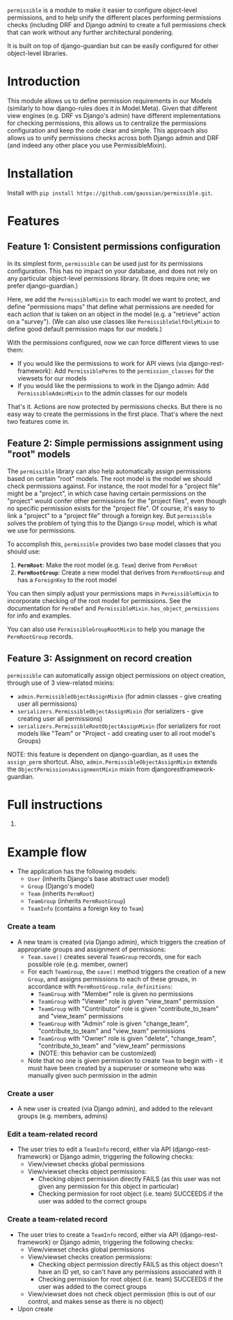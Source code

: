 `permissible` is a module to make it easier to configure object-level permissions,
and to help unify the different places performing permissions checks (including DRF
and Django admin) to create a full permissions check that can work without any
further architectural pondering.

It is built on top of django-guardian but can be easily configured for other
object-level libraries.


# Introduction

This module allows us to define permission requirements in our Models
(similarly to how django-rules does it in Model.Meta). Given that different
view engines (e.g. DRF vs Django's admin) have different implementations for
checking permissions, this allows us to centralize the permissions
configuration and keep the code clear and simple. This approach also allows
us to unify permissions checks across both Django admin and DRF (and indeed
any other place you use PermissibleMixin).

# Installation

Install with `pip install https://github.com/gaussian/permissible.git`.


# Features

## Feature 1: Consistent permissions configuration

In its simplest form, `permissible` can be used just for its permissions
configuration. This has no impact on your database, and does not rely on any
particular object-level permissions library. (It does require one; we prefer
django-guardian.)

Here, we add the `PermissibleMixin` to each model we want to protect, and
define "permissions maps" that define what permissions are needed for each action
that is taken on an object in the model (e.g. a "retrieve" action on a "survey").
(We can also use classes like `PermissibleSelfOnlyMixin` to define good default
permission maps for our models.)

With the permissions configured, now we can force different views to use them:
- If you would like the permissions to work for API views (via
django-rest-framework): Add `PermissiblePerms` to the `permission_classes` for
the viewsets for our models
- If you would like the permissions to work in the Django admin: Add
`PermissibleAdminMixin` to the admin classes for our models

That's it. Actions are now protected by permissions checks. But there is no easy
way to create the permissions in the first place. That's where the next two
features come in.


## Feature 2: Simple permissions assignment using "root" models

The `permissible` library can also help automatically assign permissions based on
certain "root" models. The root model is the model we should check permissions
against. For instance, the root model for a "project file" might be a "project",
in which case having certain permissions on the "project" would confer other
permissions for the "project files", even though no specific permission exists
for the "project file".
Of course, it's easy to link a "project" to a "project file" through a foreign key.
But `permissible` solves the problem of tying this to the Django `Group` model,
which is what we use for permissions.

To accomplish this, `permissible` provides two base model classes that you should use:
1. **`PermRoot`**: Make the root model (e.g. `Team`) derive from `PermRoot`
2. **`PermRootGroup`**: Create a new model that derives from `PermRootGroup`
and has a `ForeignKey` to the root model

You can then simply adjust your permissions maps in `PermissibleMixin` to
incorporate checking of the root model for permissions. See the documentation for
`PermDef` and `PermissibleMixin.has_object_permissions` for info and examples.

You can also use `PermissibleGroupRootMixin` to help you manage the
`PermRootGroup` records.


## Feature 3: Assignment on record creation

`permissible` can automatically assign object permissions on object creation,
through use of 3 view-related mixins:
- `admin.PermissibleObjectAssignMixin` (for admin classes - give creating user all
permissions)
- `serializers.PermissibleObjectAssignMixin` (for serializers - give creating user
all permissions)
- `serializers.PermissibleRootObjectAssignMixin` (for serializers for root models
like "Team" or "Project - add creating user to all root model's Groups)

NOTE: this feature is dependent on django-guardian, as it uses the `assign_perm`
shortcut. Also, `admin.PermissibleObjectAssignMixin` extends the
`ObjectPermissionsAssignmentMixin` mixin from djangorestframework-guardian.


# Full instructions

1. 


# Example flow

- The application has the following models:
    - `User` (inherits Django's base abstract user model)
    - `Group` (Django's model)
    - `Team` (inherits `PermRoot`)
    - `TeamGroup` (inherits `PermRootGroup`)
    - `TeamInfo` (contains a foreign key to `Team`)
   
### Create a team
 - A new team is created (via Django admin), which triggers the creation of appropriate
 groups and assignment of permissions:
    - `Team.save()` creates several `TeamGroup` records, one for each possible role
    (e.g. member, owner)
    - For each `TeamGroup`, the `save()` method triggers the creation of a new `Group`,
    and assigns permissions to each of these groups, in accordance with
    `PermRootGroup.role_definitions`:
        - `TeamGroup` with "Member" role is given no permissions
        - `TeamGroup` with "Viewer" role is given "view_team" permission
        - `TeamGroup` with "Contributor" role is given "contribute_to_team" and "view_team"
        permissions
        - `TeamGroup` with "Admin" role is given "change_team", "contribute_to_team" and
        "view_team" permissions
        - `TeamGroup` with "Owner" role is given "delete", "change_team", "contribute_to_team"
        and "view_team" permissions
        - (NOTE: this behavior can be customized)
    - Note that no one is given permission to create `Team` to begin with - it must have
    been created by a superuser or someone who was manually given such permission in the admin

### Create a user
- A new user is created (via Django admin), and added to the relevant groups (e.g. members, admins)

### Edit a team-related record
- The user tries to edit a `TeamInfo` record, either via API (django-rest-framework) or Django
 admin, triggering the following checks:
    - View/viewset checks global permissions
    - View/viewset checks object permissions:
        - Checking object permission directly FAILS (as this user was not given any permission for
        this object in particular)
        - Checking permission for root object (i.e. team) SUCCEEDS if the user was added to the
        correct groups

### Create a team-related record
- The user tries to create a `TeamInfo` record, either via API (django-rest-framework) or Django
 admin, triggering the following checks:
    - View/viewset checks global permissions
    - View/viewset checks creation permissions:
        - Checking object permission directly FAILS as this object doesn't have an ID yet, so
        can't have any permissions associated with it
        - Checking permission for root object (i.e. team) SUCCEEDS if the user was added to the
        correct groups
    - View/viewset does not check object permission (this is out of our control, and makes sense
    as there is no object)
- Upon create